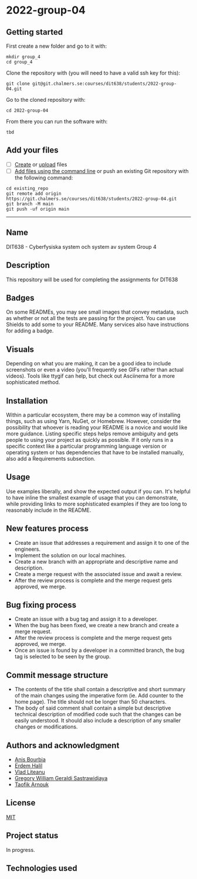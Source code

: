 # 2022-group-04

## Getting started

First create a new folder and go to it with: 
```
mkdir group_4
cd group_4
```

Clone the repository with (you will need to have a valid ssh key for this): 
```
git clone git@git.chalmers.se:courses/dit638/students/2022-group-04.git
```
Go to the cloned repository with: 
```
cd 2022-group-04
```
From there you can run the software with: 
```
tbd
```

## Add your files

- [ ] [Create](https://docs.gitlab.com/ee/user/project/repository/web_editor.html#create-a-file) or [upload](https://docs.gitlab.com/ee/user/project/repository/web_editor.html#upload-a-file) files
- [ ] [Add files using the command line](https://docs.gitlab.com/ee/gitlab-basics/add-file.html#add-a-file-using-the-command-line) or push an existing Git repository with the following command:

```
cd existing_repo
git remote add origin https://git.chalmers.se/courses/dit638/students/2022-group-04.git
git branch -M main
git push -uf origin main
```

***

## Name
DIT638 - Cyberfysiska system och system av system 
Group 4

## Description
This repository will be used for completing the assignments for DIT638

## Badges
On some READMEs, you may see small images that convey metadata, such as whether or not all the tests are passing for the project. You can use Shields to add some to your README. Many services also have instructions for adding a badge.

## Visuals
Depending on what you are making, it can be a good idea to include screenshots or even a video (you'll frequently see GIFs rather than actual videos). Tools like ttygif can help, but check out Asciinema for a more sophisticated method.

## Installation
Within a particular ecosystem, there may be a common way of installing things, such as using Yarn, NuGet, or Homebrew. However, consider the possibility that whoever is reading your README is a novice and would like more guidance. Listing specific steps helps remove ambiguity and gets people to using your project as quickly as possible. If it only runs in a specific context like a particular programming language version or operating system or has dependencies that have to be installed manually, also add a Requirements subsection.

## Usage
Use examples liberally, and show the expected output if you can. It's helpful to have inline the smallest example of usage that you can demonstrate, while providing links to more sophisticated examples if they are too long to reasonably include in the README.

## New features process 
* Create an issue that addresses a requirement and assign it to one of the engineers.
* Implement the solution on our local machines.
* Create a new branch with an appropriate and descriptive name and description.
* Create a merge request with the associated issue and await a review.
* After the review process is complete and the merge request gets approved, we merge. 

## Bug fixing process 
* Create an issue with a bug tag and assign it to a developer. 
* When the bug has been fixed, we create a new branch and create a merge request. 
* After the review process is complete and the merge request gets approved, we merge. 
* Once an issue is found by a developer in a committed branch, the bug tag is selected to be seen by the group. 

## Commit message structure 
* The contents of the title shall contain a descriptive and short summary of the main changes using the imperative form (ie. Add counter to the home page). The title should not be longer than 50 characters. 
* The body of said comment shall contain a simple but descriptive technical description of modified code such that the changes can be easily understood. It should also include a description of any smaller changes or modifications. 


## Authors and acknowledgment
* [Anis Bourbia](https://git.chalmers.se/bourbia)
* [Erdem Halil](https://git.chalmers.se/erdemh)
* [Vlad Liteanu](https://git.chalmers.se/liteanu)
* [Gregory William Geraldi Sastrawidjaya](https://git.chalmers.se/geraldi)
* [Taofik Arnouk](https://git.chalmers.se/arnouk)

## License
[MIT](https://git.chalmers.se/courses/dit638/students/2022-group-04/-/blob/main/LICENSE)

## Project status
In progress.

## Technologies used 
